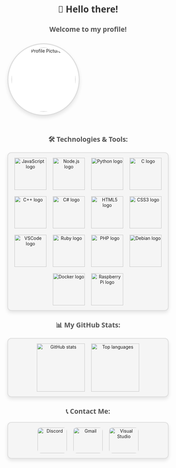 <!-- Profile Header -->
<h1 align="center" style="font-family: 'Segoe UI', Tahoma, Geneva, Verdana, sans-serif; color: #333; margin-bottom: 10px;">👋 Hello there!</h1>
<h2 align="center" style="font-family: 'Segoe UI', Tahoma, Geneva, Verdana, sans-serif; color: #555; margin-bottom: 30px;">Welcome to my profile!</h2>

<!-- Profile Picture -->
<div align="center" style="margin-bottom: 30px; padding: 10px; border: 3px solid #ddd; border-radius: 50%; display: inline-block; box-shadow: 0 6px 12px rgba(0, 0, 0, 0.1); background: #fff;">
  <img src="https://avatars.githubusercontent.com/u/177360990?s=400&u=ca0f8ef342b5e4a70c2a34f4b646860f3bd8d49f&v=4" 
       alt="Profile Picture" 
       height="200" 
       style="border-radius: 50%;"/>
</div>

<!-- Technologies & Tools Section -->
<h2 align="center" style="font-family: 'Segoe UI', Tahoma, Geneva, Verdana, sans-serif; color: #555; margin-bottom: 20px;">🛠️ Technologies & Tools:</h2>
<div align="center" style="display: flex; flex-wrap: wrap; justify-content: center; gap: 20px; padding: 15px; border: 2px solid #ddd; border-radius: 12px; background: #f5f5f5; box-shadow: 0 6px 12px rgba(0, 0, 0, 0.1);">
  <img src="https://cdn.jsdelivr.net/gh/devicons/devicon/icons/javascript/javascript-original.svg" height="100" alt="JavaScript logo" />
  <img src="https://cdn.jsdelivr.net/gh/devicons/devicon/icons/nodejs/nodejs-original.svg" height="100" alt="Node.js logo" />
  <img src="https://cdn.jsdelivr.net/gh/devicons/devicon/icons/python/python-original.svg" height="100" alt="Python logo" />
  <img src="https://cdn.jsdelivr.net/gh/devicons/devicon/icons/c/c-original.svg" height="100" alt="C logo" />
  <img src="https://cdn.jsdelivr.net/gh/devicons/devicon/icons/cplusplus/cplusplus-original.svg" height="100" alt="C++ logo" />
  <img src="https://cdn.jsdelivr.net/gh/devicons/devicon/icons/csharp/csharp-original.svg" height="100" alt="C# logo" />
  <img src="https://cdn.jsdelivr.net/gh/devicons/devicon/icons/html5/html5-original.svg" height="100" alt="HTML5 logo" />
  <img src="https://cdn.jsdelivr.net/gh/devicons/devicon/icons/css3/css3-original.svg" height="100" alt="CSS3 logo" />
  <img src="https://cdn.jsdelivr.net/gh/devicons/devicon/icons/vscode/vscode-original.svg" height="100" alt="VSCode logo" />
  <img src="https://cdn.jsdelivr.net/gh/devicons/devicon/icons/ruby/ruby-original.svg" height="100" alt="Ruby logo" />
  <img src="https://cdn.jsdelivr.net/gh/devicons/devicon/icons/php/php-original.svg" height="100" alt="PHP logo" />
  <img src="https://cdn.jsdelivr.net/gh/devicons/devicon/icons/debian/debian-original.svg" height="100" alt="Debian logo" />
  <img src="https://cdn.jsdelivr.net/gh/devicons/devicon/icons/docker/docker-original.svg" height="100" alt="Docker logo" />
  <img src="https://cdn.jsdelivr.net/gh/devicons/devicon/icons/raspberrypi/raspberrypi-original.svg" height="100" alt="Raspberry Pi logo" />
</div>

<!-- GitHub Stats Section -->
<h2 align="center" style="font-family: 'Segoe UI', Tahoma, Geneva, Verdana, sans-serif; color: #555; margin-top: 30px; margin-bottom: 20px;">📊 My GitHub Stats:</h2>
<div align="center" style="display: flex; justify-content: center; gap: 20px; padding: 15px; border: 2px solid #ddd; border-radius: 12px; background: #f5f5f5; box-shadow: 0 6px 12px rgba(0, 0, 0, 0.1);">
  <img src="https://github-readme-stats.vercel.app/api?username=user62926916&hide_title=false&hide_rank=false&show_icons=true&include_all_commits=true&count_private=true&disable_animations=false&theme=dracula&locale=en&hide_border=false&order=1" 
       height="150" 
       alt="GitHub stats" />
  <img src="https://github-readme-stats.vercel.app/api/top-langs?username=user62926916&locale=en&hide_title=false&layout=compact&card_width=320&langs_count=5&theme=dracula&hide_border=false&order=2" 
       height="150" 
       alt="Top languages" />
</div>

<!-- Contact Section -->
<h2 align="center" style="font-family: 'Segoe UI', Tahoma, Geneva, Verdana, sans-serif; color: #555; margin-top: 30px; margin-bottom: 20px;">📞 Contact Me:</h2>
<div align="center" style="display: flex; justify-content: center; gap: 20px; padding: 15px; border: 2px solid #ddd; border-radius: 12px; background: #f5f5f5; box-shadow: 0 6px 12px rgba(0, 0, 0, 0.1);">
  <a href="https://discord.com/users/your-discord-id" target="_blank" style="transition: transform 0.3s;">
    <img src="https://raw.githubusercontent.com/maurodesouza/profile-readme-generator/master/src/assets/icons/social/discord/default.svg" width="92" height="80" alt="Discord" style="border-radius: 10px;"/>
  </a>
  <a href="mailto:your-email@gmail.com" target="_blank" style="transition: transform 0.3s;">
    <img src="https://raw.githubusercontent.com/maurodesouza/profile-readme-generator/master/src/assets/icons/social/gmail/default.svg" width="92" height="80" alt="Gmail" style="border-radius: 10px;"/>
  </a>
  <a href="https://visualstudio.microsoft.com" target="_blank" style="transition: transform 0.3s;">
    <img src="https://raw.githubusercontent.com/maurodesouza/profile-readme-generator/master/src/assets/icons/social/visualstudio/default.svg" width="92" height="80" alt="Visual Studio" style="border-radius: 10px;"/>
  </a>
</div>
